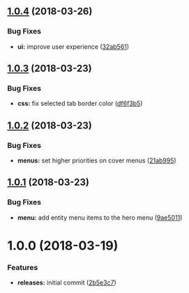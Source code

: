 <a name="1.0.4"></a>
## [1.0.4](https://github.com/hypeJunctionPro/Elgg3-hypeHero/compare/1.0.3...1.0.4) (2018-03-26)


### Bug Fixes

* **ui:** improve user experience ([32ab561](https://github.com/hypeJunctionPro/Elgg3-hypeHero/commit/32ab561))



<a name="1.0.3"></a>
## [1.0.3](https://github.com/hypeJunctionPro/Elgg3-hypeHero/compare/1.0.2...1.0.3) (2018-03-23)


### Bug Fixes

* **css:** fix selected tab border color ([df6f3b5](https://github.com/hypeJunctionPro/Elgg3-hypeHero/commit/df6f3b5))



<a name="1.0.2"></a>
## [1.0.2](https://github.com/hypeJunctionPro/Elgg3-hypeHero/compare/1.0.1...1.0.2) (2018-03-23)


### Bug Fixes

* **menus:** set higher priorities on cover menus ([21ab995](https://github.com/hypeJunctionPro/Elgg3-hypeHero/commit/21ab995))



<a name="1.0.1"></a>
## [1.0.1](https://github.com/hypeJunctionPro/Elgg3-hypeHero/compare/1.0.0...1.0.1) (2018-03-23)


### Bug Fixes

* **menu:** add entity menu items to the hero menu ([9ae5011](https://github.com/hypeJunctionPro/Elgg3-hypeHero/commit/9ae5011))



<a name="1.0.0"></a>
# 1.0.0 (2018-03-19)


### Features

* **releases:** initial commit ([2b5e3c7](https://github.com/hypeJunctionPro/Elgg3-hypeHero/commit/2b5e3c7))




